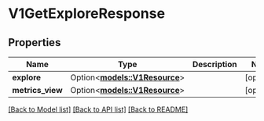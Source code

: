 # V1GetExploreResponse

## Properties

Name | Type | Description | Notes
------------ | ------------- | ------------- | -------------
**explore** | Option<[**models::V1Resource**](v1Resource.md)> |  | [optional]
**metrics_view** | Option<[**models::V1Resource**](v1Resource.md)> |  | [optional]

[[Back to Model list]](../README.md#documentation-for-models) [[Back to API list]](../README.md#documentation-for-api-endpoints) [[Back to README]](../README.md)


